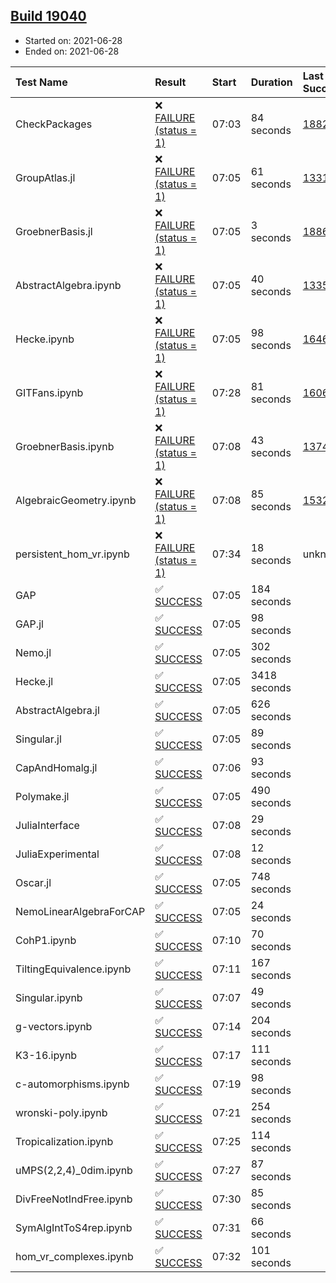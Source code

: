 ## [Build 19040](https://oscarci.mathematik.uni-kl.de/job/oscar/19040/)

* Started on: 2021-06-28
* Ended on: 2021-06-28

| Test Name    | Result | Start | Duration | Last Success | First Failure |
|:-------------|:-------|:------|:---------|:-------------|:--------------|
| CheckPackages | ❌ [FAILURE (status = 1)](https://oscarci.mathematik.uni-kl.de/job/oscar/19040/artifact/logs/build-19040/CheckPackages.log) | 07:03 | 84 seconds | [18822](https://oscarci.mathematik.uni-kl.de/job/oscar/18822/) | [18823](https://oscarci.mathematik.uni-kl.de/job/oscar/18823/) |
| GroupAtlas.jl | ❌ [FAILURE (status = 1)](https://oscarci.mathematik.uni-kl.de/job/oscar/19040/artifact/logs/build-19040/GroupAtlas.jl.log) | 07:05 | 61 seconds | [13311](https://oscarci.mathematik.uni-kl.de/job/oscar/13311/) | [13312](https://oscarci.mathematik.uni-kl.de/job/oscar/13312/) |
| GroebnerBasis.jl | ❌ [FAILURE (status = 1)](https://oscarci.mathematik.uni-kl.de/job/oscar/19040/artifact/logs/build-19040/GroebnerBasis.jl.log) | 07:05 | 3 seconds | [18864](https://oscarci.mathematik.uni-kl.de/job/oscar/18864/) | [18865](https://oscarci.mathematik.uni-kl.de/job/oscar/18865/) |
| AbstractAlgebra.ipynb | ❌ [FAILURE (status = 1)](https://oscarci.mathematik.uni-kl.de/job/oscar/19040/artifact/logs/build-19040/AbstractAlgebra.ipynb.log) | 07:05 | 40 seconds | [13355](https://oscarci.mathematik.uni-kl.de/job/oscar/13355/) | [13356](https://oscarci.mathematik.uni-kl.de/job/oscar/13356/) |
| Hecke.ipynb | ❌ [FAILURE (status = 1)](https://oscarci.mathematik.uni-kl.de/job/oscar/19040/artifact/logs/build-19040/Hecke.ipynb.log) | 07:05 | 98 seconds | [16463](https://oscarci.mathematik.uni-kl.de/job/oscar/16463/) | [16464](https://oscarci.mathematik.uni-kl.de/job/oscar/16464/) |
| GITFans.ipynb | ❌ [FAILURE (status = 1)](https://oscarci.mathematik.uni-kl.de/job/oscar/19040/artifact/logs/build-19040/GITFans.ipynb.log) | 07:28 | 81 seconds | [16068](https://oscarci.mathematik.uni-kl.de/job/oscar/16068/) | [16069](https://oscarci.mathematik.uni-kl.de/job/oscar/16069/) |
| GroebnerBasis.ipynb | ❌ [FAILURE (status = 1)](https://oscarci.mathematik.uni-kl.de/job/oscar/19040/artifact/logs/build-19040/GroebnerBasis.ipynb.log) | 07:08 | 43 seconds | [13748](https://oscarci.mathematik.uni-kl.de/job/oscar/13748/) | [13749](https://oscarci.mathematik.uni-kl.de/job/oscar/13749/) |
| AlgebraicGeometry.ipynb | ❌ [FAILURE (status = 1)](https://oscarci.mathematik.uni-kl.de/job/oscar/19040/artifact/logs/build-19040/AlgebraicGeometry.ipynb.log) | 07:08 | 85 seconds | [15322](https://oscarci.mathematik.uni-kl.de/job/oscar/15322/) | [15323](https://oscarci.mathematik.uni-kl.de/job/oscar/15323/) |
| persistent_hom_vr.ipynb | ❌ [FAILURE (status = 1)](https://oscarci.mathematik.uni-kl.de/job/oscar/19040/artifact/logs/build-19040/persistent_hom_vr.ipynb.log) | 07:34 | 18 seconds | unknown | unknown |
| GAP | ✅ [SUCCESS](https://oscarci.mathematik.uni-kl.de/job/oscar/19040/artifact/logs/build-19040/GAP.log) | 07:05 | 184 seconds |  |  |
| GAP.jl | ✅ [SUCCESS](https://oscarci.mathematik.uni-kl.de/job/oscar/19040/artifact/logs/build-19040/GAP.jl.log) | 07:05 | 98 seconds |  |  |
| Nemo.jl | ✅ [SUCCESS](https://oscarci.mathematik.uni-kl.de/job/oscar/19040/artifact/logs/build-19040/Nemo.jl.log) | 07:05 | 302 seconds |  |  |
| Hecke.jl | ✅ [SUCCESS](https://oscarci.mathematik.uni-kl.de/job/oscar/19040/artifact/logs/build-19040/Hecke.jl.log) | 07:05 | 3418 seconds |  |  |
| AbstractAlgebra.jl | ✅ [SUCCESS](https://oscarci.mathematik.uni-kl.de/job/oscar/19040/artifact/logs/build-19040/AbstractAlgebra.jl.log) | 07:05 | 626 seconds |  |  |
| Singular.jl | ✅ [SUCCESS](https://oscarci.mathematik.uni-kl.de/job/oscar/19040/artifact/logs/build-19040/Singular.jl.log) | 07:05 | 89 seconds |  |  |
| CapAndHomalg.jl | ✅ [SUCCESS](https://oscarci.mathematik.uni-kl.de/job/oscar/19040/artifact/logs/build-19040/CapAndHomalg.jl.log) | 07:06 | 93 seconds |  |  |
| Polymake.jl | ✅ [SUCCESS](https://oscarci.mathematik.uni-kl.de/job/oscar/19040/artifact/logs/build-19040/Polymake.jl.log) | 07:05 | 490 seconds |  |  |
| JuliaInterface | ✅ [SUCCESS](https://oscarci.mathematik.uni-kl.de/job/oscar/19040/artifact/logs/build-19040/JuliaInterface.log) | 07:08 | 29 seconds |  |  |
| JuliaExperimental | ✅ [SUCCESS](https://oscarci.mathematik.uni-kl.de/job/oscar/19040/artifact/logs/build-19040/JuliaExperimental.log) | 07:08 | 12 seconds |  |  |
| Oscar.jl | ✅ [SUCCESS](https://oscarci.mathematik.uni-kl.de/job/oscar/19040/artifact/logs/build-19040/Oscar.jl.log) | 07:05 | 748 seconds |  |  |
| NemoLinearAlgebraForCAP | ✅ [SUCCESS](https://oscarci.mathematik.uni-kl.de/job/oscar/19040/artifact/logs/build-19040/NemoLinearAlgebraForCAP.log) | 07:05 | 24 seconds |  |  |
| CohP1.ipynb | ✅ [SUCCESS](https://oscarci.mathematik.uni-kl.de/job/oscar/19040/artifact/logs/build-19040/CohP1.ipynb.log) | 07:10 | 70 seconds |  |  |
| TiltingEquivalence.ipynb | ✅ [SUCCESS](https://oscarci.mathematik.uni-kl.de/job/oscar/19040/artifact/logs/build-19040/TiltingEquivalence.ipynb.log) | 07:11 | 167 seconds |  |  |
| Singular.ipynb | ✅ [SUCCESS](https://oscarci.mathematik.uni-kl.de/job/oscar/19040/artifact/logs/build-19040/Singular.ipynb.log) | 07:07 | 49 seconds |  |  |
| g-vectors.ipynb | ✅ [SUCCESS](https://oscarci.mathematik.uni-kl.de/job/oscar/19040/artifact/logs/build-19040/g-vectors.ipynb.log) | 07:14 | 204 seconds |  |  |
| K3-16.ipynb | ✅ [SUCCESS](https://oscarci.mathematik.uni-kl.de/job/oscar/19040/artifact/logs/build-19040/K3-16.ipynb.log) | 07:17 | 111 seconds |  |  |
| c-automorphisms.ipynb | ✅ [SUCCESS](https://oscarci.mathematik.uni-kl.de/job/oscar/19040/artifact/logs/build-19040/c-automorphisms.ipynb.log) | 07:19 | 98 seconds |  |  |
| wronski-poly.ipynb | ✅ [SUCCESS](https://oscarci.mathematik.uni-kl.de/job/oscar/19040/artifact/logs/build-19040/wronski-poly.ipynb.log) | 07:21 | 254 seconds |  |  |
| Tropicalization.ipynb | ✅ [SUCCESS](https://oscarci.mathematik.uni-kl.de/job/oscar/19040/artifact/logs/build-19040/Tropicalization.ipynb.log) | 07:25 | 114 seconds |  |  |
| uMPS(2,2,4)_0dim.ipynb | ✅ [SUCCESS](https://oscarci.mathematik.uni-kl.de/job/oscar/19040/artifact/logs/build-19040/uMPS-2-2-4-_0dim.ipynb.log) | 07:27 | 87 seconds |  |  |
| DivFreeNotIndFree.ipynb | ✅ [SUCCESS](https://oscarci.mathematik.uni-kl.de/job/oscar/19040/artifact/logs/build-19040/DivFreeNotIndFree.ipynb.log) | 07:30 | 85 seconds |  |  |
| SymAlgIntToS4rep.ipynb | ✅ [SUCCESS](https://oscarci.mathematik.uni-kl.de/job/oscar/19040/artifact/logs/build-19040/SymAlgIntToS4rep.ipynb.log) | 07:31 | 66 seconds |  |  |
| hom_vr_complexes.ipynb | ✅ [SUCCESS](https://oscarci.mathematik.uni-kl.de/job/oscar/19040/artifact/logs/build-19040/hom_vr_complexes.ipynb.log) | 07:32 | 101 seconds |  |  |
